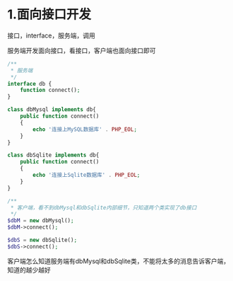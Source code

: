 # 1.面向接口开发
<p>接口，interface，服务端，调用<p>
<p>服务端开发面向接口，看接口，客户端也面向接口即可<p>

```php
/**
 * 服务端
 */
interface db {
    function connect();
}

class dbMysql implements db{
    public function connect()
    {
        echo '连接上MySQL数据库' . PHP_EOL;
    }
}

class dbSqlite implements db{
    public function connect()
    {
        echo '连接上Sqlite数据库' . PHP_EOL;
    }
}

/**
 * 客户端，看不到dbMysql和dbSqlite内部细节，只知道两个类实现了db接口
 */
$dbM = new dbMysql();
$dbM->connect();

$dbS = new dbSqlite();
$dbS->connect();
```

<p>客户端怎么知道服务端有dbMysql和dbSqlite类，不能将太多的消息告诉客户端，知道的越少越好<p>